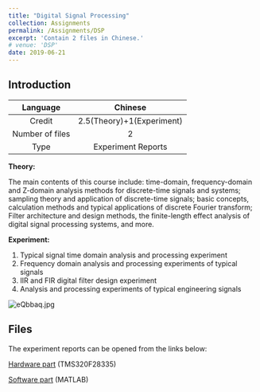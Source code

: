 ```yaml
---
title: "Digital Signal Processing"
collection: Assignments
permalink: /Assignments/DSP
excerpt: 'Contain 2 files in Chinese.'
# venue: 'DSP'
date: 2019-06-21
---
```


## Introduction

|    Language     |          Chinese          |
| :-------------: | :-----------------------: |
|     Credit      | 2.5(Theory)+1(Experiment) |
| Number of files |             2             |
|      Type       |    Experiment Reports     |

**Theory:**

The main contents of this course include: time-domain, frequency-domain and Z-domain analysis methods for discrete-time signals and systems; sampling theory and application of discrete-time signals; basic concepts, calculation methods and typical applications of discrete Fourier transform; Filter architecture and design methods, the finite-length effect analysis of digital signal processing systems, and more.

**Experiment:**

1. Typical signal time domain analysis and processing experiment 
2. Frequency domain analysis and processing experiments of typical signals 
3. IIR and FIR digital filter design experiment 
4. Analysis and processing experiments of typical engineering signals

<img src="https://s2.ax1x.com/2019/07/28/eQbbaq.jpg" alt="eQbbaq.jpg" border="0" />

## Files

The experiment reports can be opened from the links below:

<a href="http://Li-jinjie.github.io/files/DSP/hardware experiment.pdf" target="_blank">Hardware part</a> (TMS320F28335)

<a href="http://Li-jinjie.github.io/files/DSP/software experiment.pdf" target="_blank">Software part</a> (MATLAB)
